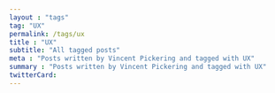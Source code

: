 ```yaml
---
layout : "tags"
tag: "UX"
permalink: /tags/ux
title : "UX"
subtitle: "All tagged posts"
meta : "Posts written by Vincent Pickering and tagged with UX"
summary : "Posts written by Vincent Pickering and tagged with UX"
twitterCard:
---
```

